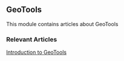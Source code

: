 ## GeoTools

This module contains articles about GeoTools

### Relevant Articles

[Introduction to GeoTools](https://www.baeldung.com/geo-tools)
